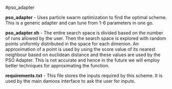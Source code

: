 #pso_adapter

**pso_adapter** - Uses particle swarm optimization to find the optimal scheme. This is a generic adapter and can tune from 1-6 parameters in one go.

**pso_adapter.sh** - The entire search space is divided based on the number of runs allowed by the user. Then the search space is explored with random points uniformly distributed in the space for each dimenion. An approximation of a point is used by using the score value of its nearest neighbour based on euclidean distance and these values are used by the PSO Adapter. This is not accurate and hence in the future we will employ better techniques for approximating the function.

**requirements.txt** - This file stores the inputs required by this scheme. It is used by the main damoos interface to ask the user for inputs.